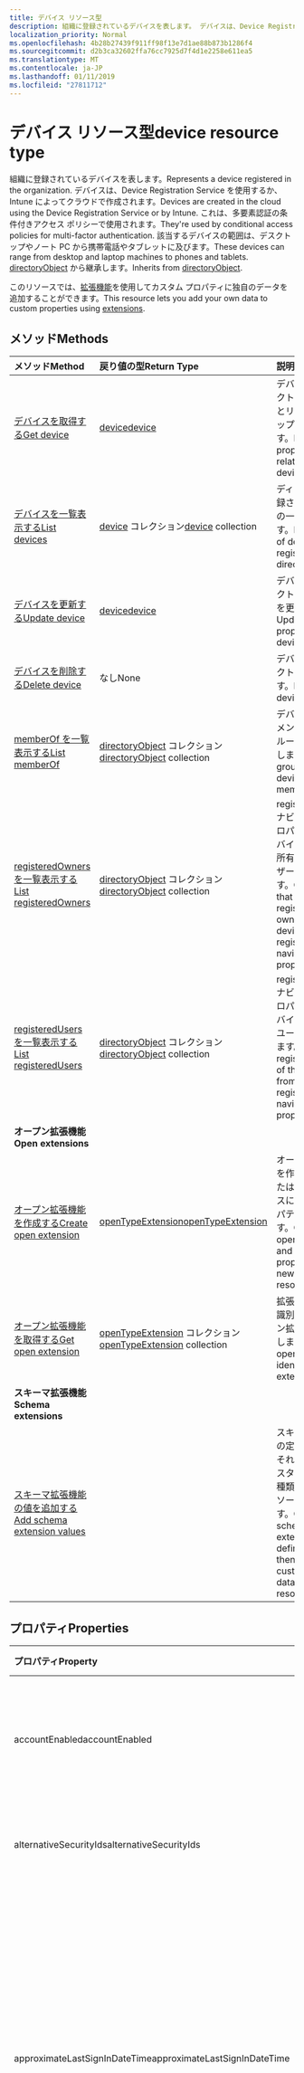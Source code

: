 ```yaml
---
title: デバイス リソース型
description: 組織に登録されているデバイスを表します。 デバイスは、Device Registration Service を使用するか、Intune によってクラウドで作成されます。 これは、多要素認証の条件付きアクセス ポリシーで使用されます。 該当するデバイスの範囲は、デスクトップやノート PC から携帯電話やタブレットに及びます。 directoryObject から継承します。
localization_priority: Normal
ms.openlocfilehash: 4b28b27439f911ff98f13e7d1ae88b873b1286f4
ms.sourcegitcommit: d2b3ca32602ffa76cc7925d7f4d1e2258e611ea5
ms.translationtype: MT
ms.contentlocale: ja-JP
ms.lasthandoff: 01/11/2019
ms.locfileid: "27811712"
---
```

# <a name="device-resource-type"></a><span data-ttu-id="e15f2-107">デバイス リソース型</span><span class="sxs-lookup"><span data-stu-id="e15f2-107">device resource type</span></span>

<span data-ttu-id="e15f2-108">組織に登録されているデバイスを表します。</span><span class="sxs-lookup"><span data-stu-id="e15f2-108">Represents a device registered in the organization.</span></span> <span data-ttu-id="e15f2-109">デバイスは、Device Registration Service を使用するか、Intune によってクラウドで作成されます。</span><span class="sxs-lookup"><span data-stu-id="e15f2-109">Devices are created in the cloud using the Device Registration Service or by Intune.</span></span> <span data-ttu-id="e15f2-110">これは、多要素認証の条件付きアクセス ポリシーで使用されます。</span><span class="sxs-lookup"><span data-stu-id="e15f2-110">They're used by conditional access policies for multi-factor authentication.</span></span> <span data-ttu-id="e15f2-111">該当するデバイスの範囲は、デスクトップやノート PC から携帯電話やタブレットに及びます。</span><span class="sxs-lookup"><span data-stu-id="e15f2-111">These devices can range from desktop and laptop machines to phones and tablets.</span></span> <span data-ttu-id="e15f2-112">[directoryObject](directoryobject.md) から継承します。</span><span class="sxs-lookup"><span data-stu-id="e15f2-112">Inherits from [directoryObject](directoryobject.md).</span></span>

<span data-ttu-id="e15f2-113">このリソースでは、[拡張機能](/graph/extensibility-overview)を使用してカスタム プロパティに独自のデータを追加することができます。</span><span class="sxs-lookup"><span data-stu-id="e15f2-113">This resource lets you add your own data to custom properties using [extensions](/graph/extensibility-overview).</span></span>


## <a name="methods"></a><span data-ttu-id="e15f2-114">メソッド</span><span class="sxs-lookup"><span data-stu-id="e15f2-114">Methods</span></span>

| <span data-ttu-id="e15f2-115">メソッド</span><span class="sxs-lookup"><span data-stu-id="e15f2-115">Method</span></span>       | <span data-ttu-id="e15f2-116">戻り値の型</span><span class="sxs-lookup"><span data-stu-id="e15f2-116">Return Type</span></span>  |<span data-ttu-id="e15f2-117">説明</span><span class="sxs-lookup"><span data-stu-id="e15f2-117">Description</span></span>|
|:---------------|:--------|:----------|
|[<span data-ttu-id="e15f2-118">デバイスを取得する</span><span class="sxs-lookup"><span data-stu-id="e15f2-118">Get device</span></span>](../api/device-get.md) | [<span data-ttu-id="e15f2-119">device</span><span class="sxs-lookup"><span data-stu-id="e15f2-119">device</span></span>](device.md) |<span data-ttu-id="e15f2-120">デバイス オブジェクトのプロパティとリレーションシップを読み取ります。</span><span class="sxs-lookup"><span data-stu-id="e15f2-120">Read properties and relationships of a device object.</span></span>|
|[<span data-ttu-id="e15f2-121">デバイスを一覧表示する</span><span class="sxs-lookup"><span data-stu-id="e15f2-121">List devices</span></span>](../api/device-list.md) | <span data-ttu-id="e15f2-122">[device](device.md) コレクション</span><span class="sxs-lookup"><span data-stu-id="e15f2-122">[device](device.md) collection</span></span>| <span data-ttu-id="e15f2-123">ディレクトリに登録されたデバイスの一覧を取得します。</span><span class="sxs-lookup"><span data-stu-id="e15f2-123">Retrieve a list of devices registered in the directory.</span></span> |
|[<span data-ttu-id="e15f2-124">デバイスを更新する</span><span class="sxs-lookup"><span data-stu-id="e15f2-124">Update device</span></span>](../api/device-update.md) | [<span data-ttu-id="e15f2-125">device</span><span class="sxs-lookup"><span data-stu-id="e15f2-125">device</span></span>](device.md) |<span data-ttu-id="e15f2-126">デバイス オブジェクトのプロパティを更新します。</span><span class="sxs-lookup"><span data-stu-id="e15f2-126">Update the properties of a device object.</span></span> |
|[<span data-ttu-id="e15f2-127">デバイスを削除する</span><span class="sxs-lookup"><span data-stu-id="e15f2-127">Delete device</span></span>](../api/device-delete.md) | <span data-ttu-id="e15f2-128">なし</span><span class="sxs-lookup"><span data-stu-id="e15f2-128">None</span></span> |<span data-ttu-id="e15f2-129">デバイス オブジェクトを削除します。</span><span class="sxs-lookup"><span data-stu-id="e15f2-129">Delete a device object.</span></span> |
|[<span data-ttu-id="e15f2-130">memberOf を一覧表示する</span><span class="sxs-lookup"><span data-stu-id="e15f2-130">List memberOf</span></span>](../api/device-list-memberof.md) |<span data-ttu-id="e15f2-131">[directoryObject](directoryobject.md) コレクション</span><span class="sxs-lookup"><span data-stu-id="e15f2-131">[directoryObject](directoryobject.md) collection</span></span>| <span data-ttu-id="e15f2-132">デバイスが直接のメンバーであるグループを一覧表示します。</span><span class="sxs-lookup"><span data-stu-id="e15f2-132">List the groups that the device is a direct member of.</span></span> |
|[<span data-ttu-id="e15f2-133">registeredOwners を一覧表示する</span><span class="sxs-lookup"><span data-stu-id="e15f2-133">List registeredOwners</span></span>](../api/device-list-registeredowners.md) |<span data-ttu-id="e15f2-134">[directoryObject](directoryobject.md) コレクション</span><span class="sxs-lookup"><span data-stu-id="e15f2-134">[directoryObject](directoryobject.md) collection</span></span>| <span data-ttu-id="e15f2-135">registeredOwners ナビゲーション プロパティから、デバイスの登録済み所有者であるユーザーを取得します。</span><span class="sxs-lookup"><span data-stu-id="e15f2-135">Get the users that are registered owners of the device from the registeredOwners navigation property.</span></span>|
|[<span data-ttu-id="e15f2-136">registeredUsers を一覧表示する</span><span class="sxs-lookup"><span data-stu-id="e15f2-136">List registeredUsers</span></span>](../api/device-list-registeredusers.md) |<span data-ttu-id="e15f2-137">[directoryObject](directoryobject.md) コレクション</span><span class="sxs-lookup"><span data-stu-id="e15f2-137">[directoryObject](directoryobject.md) collection</span></span>| <span data-ttu-id="e15f2-138">registeredUsers ナビゲーション プロパティから、デバイスの登録済みユーザーを取得します。</span><span class="sxs-lookup"><span data-stu-id="e15f2-138">Get the registered users of the device from the registeredUsers navigation property.</span></span>|
|<span data-ttu-id="e15f2-139">**オープン拡張機能**</span><span class="sxs-lookup"><span data-stu-id="e15f2-139">**Open extensions**</span></span>| | |
|[<span data-ttu-id="e15f2-140">オープン拡張機能を作成する</span><span class="sxs-lookup"><span data-stu-id="e15f2-140">Create open extension</span></span>](../api/opentypeextension-post-opentypeextension.md) |[<span data-ttu-id="e15f2-141">openTypeExtension</span><span class="sxs-lookup"><span data-stu-id="e15f2-141">openTypeExtension</span></span>](opentypeextension.md)| <span data-ttu-id="e15f2-142">オープン拡張機能を作成し、新規または既存のリソースにカスタム プロパティを追加します。</span><span class="sxs-lookup"><span data-stu-id="e15f2-142">Create an open extension and add custom properties to a new or existing resource.</span></span>|
|[<span data-ttu-id="e15f2-143">オープン拡張機能を取得する</span><span class="sxs-lookup"><span data-stu-id="e15f2-143">Get open extension</span></span>](../api/opentypeextension-get.md) |<span data-ttu-id="e15f2-144">[openTypeExtension](opentypeextension.md) コレクション</span><span class="sxs-lookup"><span data-stu-id="e15f2-144">[openTypeExtension](opentypeextension.md) collection</span></span>| <span data-ttu-id="e15f2-145">拡張機能の名前で識別されるオープン拡張機能を取得します。</span><span class="sxs-lookup"><span data-stu-id="e15f2-145">Get an open extension identified by the extension name.</span></span>|
|<span data-ttu-id="e15f2-146">**スキーマ拡張機能**</span><span class="sxs-lookup"><span data-stu-id="e15f2-146">**Schema extensions**</span></span>| | |
|[<span data-ttu-id="e15f2-147">スキーマ拡張機能の値を追加する</span><span class="sxs-lookup"><span data-stu-id="e15f2-147">Add schema extension values</span></span>](/graph/extensibility-schema-groups) || <span data-ttu-id="e15f2-148">スキーマ拡張機能の定義を作成し、それを使用してカスタマイズされた種類のデータをリソースに追加します。</span><span class="sxs-lookup"><span data-stu-id="e15f2-148">Create a schema extension definition and then use it to add custom typed data to a resource.</span></span>|

## <a name="properties"></a><span data-ttu-id="e15f2-149">プロパティ</span><span class="sxs-lookup"><span data-stu-id="e15f2-149">Properties</span></span>
| <span data-ttu-id="e15f2-150">プロパティ</span><span class="sxs-lookup"><span data-stu-id="e15f2-150">Property</span></span>     | <span data-ttu-id="e15f2-151">種類</span><span class="sxs-lookup"><span data-stu-id="e15f2-151">Type</span></span>   |<span data-ttu-id="e15f2-152">説明</span><span class="sxs-lookup"><span data-stu-id="e15f2-152">Description</span></span>|
|:---------------|:--------|:----------|
|<span data-ttu-id="e15f2-153">accountEnabled</span><span class="sxs-lookup"><span data-stu-id="e15f2-153">accountEnabled</span></span>|<span data-ttu-id="e15f2-154">ブール値</span><span class="sxs-lookup"><span data-stu-id="e15f2-154">Boolean</span></span>| <span data-ttu-id="e15f2-p103">アカウントが有効な場合は **true**。それ以外の場合は **false**。必須。</span><span class="sxs-lookup"><span data-stu-id="e15f2-p103">**true** if the account is enabled; otherwise, **false**. Required.</span></span>|
|<span data-ttu-id="e15f2-157">alternativeSecurityIds</span><span class="sxs-lookup"><span data-stu-id="e15f2-157">alternativeSecurityIds</span></span>|<span data-ttu-id="e15f2-158">alternativeSecurityId コレクション</span><span class="sxs-lookup"><span data-stu-id="e15f2-158">alternativeSecurityId collection</span></span>| <span data-ttu-id="e15f2-159">内部使用専用です。</span><span class="sxs-lookup"><span data-stu-id="e15f2-159">For internal use only.</span></span> <span data-ttu-id="e15f2-160">null 許容ではありません。</span><span class="sxs-lookup"><span data-stu-id="e15f2-160">Not nullable.</span></span> |
|<span data-ttu-id="e15f2-161">approximateLastSignInDateTime</span><span class="sxs-lookup"><span data-stu-id="e15f2-161">approximateLastSignInDateTime</span></span>|<span data-ttu-id="e15f2-162">DateTimeOffset</span><span class="sxs-lookup"><span data-stu-id="e15f2-162">DateTimeOffset</span></span>| <span data-ttu-id="e15f2-163">Timestamp 型は、ISO 8601 形式を使用して日付と時刻の情報を表し、必ず UTC 時間です。</span><span class="sxs-lookup"><span data-stu-id="e15f2-163">The Timestamp type represents date and time information using ISO 8601 format and is always in UTC time.</span></span> <span data-ttu-id="e15f2-164">たとえば、2014 年 1 月 1 日午前 0 時 (UTC) は、次のようになります。`'2014-01-01T00:00:00Z'` 読み取り専用。</span><span class="sxs-lookup"><span data-stu-id="e15f2-164">For example, midnight UTC on Jan 1, 2014 would look like this: `'2014-01-01T00:00:00Z'` Read-only.</span></span> |
|<span data-ttu-id="e15f2-165">deviceId</span><span class="sxs-lookup"><span data-stu-id="e15f2-165">deviceId</span></span>|<span data-ttu-id="e15f2-166">文字列</span><span class="sxs-lookup"><span data-stu-id="e15f2-166">string</span></span>| <span data-ttu-id="e15f2-167">登録時に Azure の Device Registration Service により設定された一意の識別子。</span><span class="sxs-lookup"><span data-stu-id="e15f2-167">Unique identifier set by Azure Device Registration Service at the time of registration.</span></span> |
|<span data-ttu-id="e15f2-168">deviceMetadata</span><span class="sxs-lookup"><span data-stu-id="e15f2-168">deviceMetadata</span></span>|<span data-ttu-id="e15f2-169">String</span><span class="sxs-lookup"><span data-stu-id="e15f2-169">String</span></span>| <span data-ttu-id="e15f2-170">内部使用専用です。</span><span class="sxs-lookup"><span data-stu-id="e15f2-170">For interal use only.</span></span> <span data-ttu-id="e15f2-171">Null に設定します。</span><span class="sxs-lookup"><span data-stu-id="e15f2-171">Set to null.</span></span> |
|<span data-ttu-id="e15f2-172">deviceVersion</span><span class="sxs-lookup"><span data-stu-id="e15f2-172">deviceVersion</span></span>|<span data-ttu-id="e15f2-173">Int32</span><span class="sxs-lookup"><span data-stu-id="e15f2-173">Int32</span></span>| <span data-ttu-id="e15f2-174">内部使用専用です。</span><span class="sxs-lookup"><span data-stu-id="e15f2-174">For interal use only.</span></span> |
|<span data-ttu-id="e15f2-175">displayName</span><span class="sxs-lookup"><span data-stu-id="e15f2-175">displayName</span></span>|<span data-ttu-id="e15f2-176">String</span><span class="sxs-lookup"><span data-stu-id="e15f2-176">String</span></span>|<span data-ttu-id="e15f2-p107">デバイスの表示名。必須。</span><span class="sxs-lookup"><span data-stu-id="e15f2-p107">The display name for the device. Required.</span></span> |
|<span data-ttu-id="e15f2-179">id</span><span class="sxs-lookup"><span data-stu-id="e15f2-179">id</span></span>|<span data-ttu-id="e15f2-180">String</span><span class="sxs-lookup"><span data-stu-id="e15f2-180">String</span></span>|<span data-ttu-id="e15f2-p108">デバイスの一意識別子。[directoryObject](directoryobject.md) から継承されます。キーであり、Null は許容されません。読み取り専用。</span><span class="sxs-lookup"><span data-stu-id="e15f2-p108">The unique identifier for the device. Inherited from [directoryObject](directoryobject.md). Key, Not nullable. Read-only.</span></span>|
|<span data-ttu-id="e15f2-185">isCompliant</span><span class="sxs-lookup"><span data-stu-id="e15f2-185">isCompliant</span></span>|<span data-ttu-id="e15f2-186">Boolean</span><span class="sxs-lookup"><span data-stu-id="e15f2-186">Boolean</span></span>|<span data-ttu-id="e15f2-187">デバイスがモバイル デバイス管理 (MDM) ポリシーに準拠している場合は **true**。それ以外の場合は **false**。</span><span class="sxs-lookup"><span data-stu-id="e15f2-187">**true** if the device complies with Mobile Device Management (MDM) policies; otherwise, **false**.</span></span> <span data-ttu-id="e15f2-188">読み取り専用です。</span><span class="sxs-lookup"><span data-stu-id="e15f2-188">Read-only.</span></span> <span data-ttu-id="e15f2-189">これはのみ、Intune は、デバイスの OS の種類のか、 [MDM アプリケーションを承認された](https://docs.microsoft.com/windows/client-management/mdm/azure-active-directory-integration-with-mdm)Windows OS のデバイスで更新できます。</span><span class="sxs-lookup"><span data-stu-id="e15f2-189">This can only be updated by Intune for any device OS type or by an [approved MDM app](https://docs.microsoft.com/windows/client-management/mdm/azure-active-directory-integration-with-mdm) for Windows OS devices.</span></span>|
|<span data-ttu-id="e15f2-190">isManaged</span><span class="sxs-lookup"><span data-stu-id="e15f2-190">isManaged</span></span>|<span data-ttu-id="e15f2-191">Boolean</span><span class="sxs-lookup"><span data-stu-id="e15f2-191">Boolean</span></span>|<span data-ttu-id="e15f2-192">デバイスがモバイル デバイス管理 (MDM) アプリで管理されている場合は **true**。それ以外の場合は **false**。</span><span class="sxs-lookup"><span data-stu-id="e15f2-192">**true** if the device is managed by a Mobile Device Management (MDM) app; otherwise, **false**.</span></span> <span data-ttu-id="e15f2-193">これはのみ、Intune は、デバイスの OS の種類のか、 [MDM アプリケーションを承認された](https://docs.microsoft.com/windows/client-management/mdm/azure-active-directory-integration-with-mdm)Windows OS のデバイスで更新できます。</span><span class="sxs-lookup"><span data-stu-id="e15f2-193">This can only be updated by Intune for any device OS type or by an [approved MDM app](https://docs.microsoft.com/windows/client-management/mdm/azure-active-directory-integration-with-mdm) for Windows OS devices.</span></span> |
|<span data-ttu-id="e15f2-194">onPremisesLastSyncDateTime</span><span class="sxs-lookup"><span data-stu-id="e15f2-194">onPremisesLastSyncDateTime</span></span>|<span data-ttu-id="e15f2-195">DateTimeOffset</span><span class="sxs-lookup"><span data-stu-id="e15f2-195">DateTimeOffset</span></span>|<span data-ttu-id="e15f2-196">オブジェクトがオンプレミスのディレクトリと最後に同期された日時を示します。Timestamp 型は、ISO 8601 形式を使用して、常に UTC 時間での日付と時刻の情報を表します。</span><span class="sxs-lookup"><span data-stu-id="e15f2-196">The last time at which the object was synced with the on-premises directory.The Timestamp type represents date and time information using ISO 8601 format and is always in UTC time.</span></span> <span data-ttu-id="e15f2-197">たとえば、2014 年 1 月 1 日午前 0 時 (UTC) は、次のようになります。`'2014-01-01T00:00:00Z'` 読み取り専用。</span><span class="sxs-lookup"><span data-stu-id="e15f2-197">For example, midnight UTC on Jan 1, 2014 would look like this: `'2014-01-01T00:00:00Z'` Read-only.</span></span>|
|<span data-ttu-id="e15f2-198">onPremisesSyncEnabled</span><span class="sxs-lookup"><span data-stu-id="e15f2-198">onPremisesSyncEnabled</span></span>|<span data-ttu-id="e15f2-199">Boolean</span><span class="sxs-lookup"><span data-stu-id="e15f2-199">Boolean</span></span>|<span data-ttu-id="e15f2-200">このオブジェクトがオンプレミスのディレクトリから同期される場合は **true**。このオブジェクトが最初にオンプレミスのディレクトリから同期されていて、今後は同期されない場合は **false**。このオブジェクトがオンプレミスのディレクトリから一度も同期されたことがない場合は **null** (既定値)。</span><span class="sxs-lookup"><span data-stu-id="e15f2-200">**true** if this object is synced from an on-premises directory; **false** if this object was originally synced from an on-premises directory but is no longer synced; **null** if this object has never been synced from an on-premises directory (default).</span></span> <span data-ttu-id="e15f2-201">読み取り専用です。</span><span class="sxs-lookup"><span data-stu-id="e15f2-201">Read-only.</span></span> |
|<span data-ttu-id="e15f2-202">operatingSystem</span><span class="sxs-lookup"><span data-stu-id="e15f2-202">operatingSystem</span></span>|<span data-ttu-id="e15f2-203">String</span><span class="sxs-lookup"><span data-stu-id="e15f2-203">String</span></span>| <span data-ttu-id="e15f2-p113">デバイス上のオペレーティング システムの種類。必須。</span><span class="sxs-lookup"><span data-stu-id="e15f2-p113">The type of operating system on the device. Required.</span></span> |
|<span data-ttu-id="e15f2-206">operatingSystemVersion</span><span class="sxs-lookup"><span data-stu-id="e15f2-206">operatingSystemVersion</span></span>|<span data-ttu-id="e15f2-207">String</span><span class="sxs-lookup"><span data-stu-id="e15f2-207">String</span></span>|<span data-ttu-id="e15f2-p114">デバイス上のオペレーティング システムのバージョン。必須。</span><span class="sxs-lookup"><span data-stu-id="e15f2-p114">The version of the operating system on the device. Required.</span></span> |
|<span data-ttu-id="e15f2-210">physicalIds</span><span class="sxs-lookup"><span data-stu-id="e15f2-210">physicalIds</span></span>|<span data-ttu-id="e15f2-211">String collection</span><span class="sxs-lookup"><span data-stu-id="e15f2-211">String collection</span></span>| <span data-ttu-id="e15f2-212">内部使用専用です。</span><span class="sxs-lookup"><span data-stu-id="e15f2-212">For interal use only.</span></span> <span data-ttu-id="e15f2-213">null 許容ではありません。</span><span class="sxs-lookup"><span data-stu-id="e15f2-213">Not nullable.</span></span> |
|<span data-ttu-id="e15f2-214">trustType</span><span class="sxs-lookup"><span data-stu-id="e15f2-214">trustType</span></span>|<span data-ttu-id="e15f2-215">String</span><span class="sxs-lookup"><span data-stu-id="e15f2-215">String</span></span>| <span data-ttu-id="e15f2-216">参加済みデバイスの信頼の種類。</span><span class="sxs-lookup"><span data-stu-id="e15f2-216">Type of trust for the joined device.</span></span> <span data-ttu-id="e15f2-217">読み取り専用です。</span><span class="sxs-lookup"><span data-stu-id="e15f2-217">Read-only.</span></span> <span data-ttu-id="e15f2-218">可能な値:</span><span class="sxs-lookup"><span data-stu-id="e15f2-218">Possible values:</span></span> <br /><span data-ttu-id="e15f2-219">**ワークプレース** - *bring your own personal devices* を示します</span><span class="sxs-lookup"><span data-stu-id="e15f2-219">**Workplace** - indicates *bring your own personal devices*</span></span><br /><span data-ttu-id="e15f2-220">**AzureAd** - クラウド専用の参加済みデバイス</span><span class="sxs-lookup"><span data-stu-id="e15f2-220">**AzureAd** - Cloud only joined devices</span></span><br /><span data-ttu-id="e15f2-221">**ServerAd** -Azure AD に参加済みのオンプレミスのドメイン参加済みデバイス。</span><span class="sxs-lookup"><span data-stu-id="e15f2-221">**ServerAd** - on-premises domain joined devices joined to Azure AD.</span></span> <span data-ttu-id="e15f2-222">詳細については、「[Azure Active Directory のデバイス管理の概要](https://docs.microsoft.com/en-us/azure/active-directory/device-management-introduction)」を参照してください</span><span class="sxs-lookup"><span data-stu-id="e15f2-222">For more details, see [Introduction to device management in Azure Active Directory](https://docs.microsoft.com/en-us/azure/active-directory/device-management-introduction)</span></span> |

## <a name="relationships"></a><span data-ttu-id="e15f2-223">リレーションシップ</span><span class="sxs-lookup"><span data-stu-id="e15f2-223">Relationships</span></span>
| <span data-ttu-id="e15f2-224">リレーションシップ</span><span class="sxs-lookup"><span data-stu-id="e15f2-224">Relationship</span></span> | <span data-ttu-id="e15f2-225">型</span><span class="sxs-lookup"><span data-stu-id="e15f2-225">Type</span></span>   |<span data-ttu-id="e15f2-226">説明</span><span class="sxs-lookup"><span data-stu-id="e15f2-226">Description</span></span>|
|:---------------|:--------|:----------|
|<span data-ttu-id="e15f2-227">extensions</span><span class="sxs-lookup"><span data-stu-id="e15f2-227">extensions</span></span>|<span data-ttu-id="e15f2-228">[extension](extension.md) コレクション</span><span class="sxs-lookup"><span data-stu-id="e15f2-228">[extension](extension.md) collection</span></span>|<span data-ttu-id="e15f2-p118">デバイスに対して定義されているオープン拡張機能のコレクション。読み取り専用です。Null 許容型。</span><span class="sxs-lookup"><span data-stu-id="e15f2-p118">The collection of open extensions defined for the device. Read-only. Nullable.</span></span>|
|<span data-ttu-id="e15f2-232">memberOf</span><span class="sxs-lookup"><span data-stu-id="e15f2-232">memberOf</span></span>|<span data-ttu-id="e15f2-233">[directoryObject](directoryobject.md) コレクション</span><span class="sxs-lookup"><span data-stu-id="e15f2-233">[directoryObject](directoryobject.md) collection</span></span>|<span data-ttu-id="e15f2-p119">このグループがメンバーとして含まれているグループ。HTTP メソッド:GET (すべてのグループでサポートされます)。読み取り専用です。Null 許容型。</span><span class="sxs-lookup"><span data-stu-id="e15f2-p119">Groups that this group is a member of. HTTP Methods: GET (supported for all groups). Read-only. Nullable.</span></span>|
|<span data-ttu-id="e15f2-238">registeredOwners</span><span class="sxs-lookup"><span data-stu-id="e15f2-238">registeredOwners</span></span>|<span data-ttu-id="e15f2-239">[directoryObject](directoryobject.md) コレクション</span><span class="sxs-lookup"><span data-stu-id="e15f2-239">[directoryObject](directoryobject.md) collection</span></span>|<span data-ttu-id="e15f2-240">デバイスがクラウドに参加済みか、または個人用デバイスが登録済みのユーザー。</span><span class="sxs-lookup"><span data-stu-id="e15f2-240">The user that cloud joined the device or registered their personal device.</span></span> <span data-ttu-id="e15f2-241">登録済み所有者は、登録時に設定されます。</span><span class="sxs-lookup"><span data-stu-id="e15f2-241">The registered owner is set at the time of registration.</span></span> <span data-ttu-id="e15f2-242">現在、所有者は 1 人しかいることができません。</span><span class="sxs-lookup"><span data-stu-id="e15f2-242">Currently, there can be only one owner.</span></span> <span data-ttu-id="e15f2-243">読み取り専用です。</span><span class="sxs-lookup"><span data-stu-id="e15f2-243">Read-only.</span></span> <span data-ttu-id="e15f2-244">Null 許容型。</span><span class="sxs-lookup"><span data-stu-id="e15f2-244">Nullable.</span></span> |
|<span data-ttu-id="e15f2-245">registeredUsers</span><span class="sxs-lookup"><span data-stu-id="e15f2-245">registeredUsers</span></span>|<span data-ttu-id="e15f2-246">[directoryObject](directoryobject.md) コレクション</span><span class="sxs-lookup"><span data-stu-id="e15f2-246">[directoryObject](directoryobject.md) collection</span></span>|<span data-ttu-id="e15f2-247">デバイスの登録済みユーザーのコレクション。</span><span class="sxs-lookup"><span data-stu-id="e15f2-247">Collection of registered users of the device.</span></span> <span data-ttu-id="e15f2-248">クラウドに参加済みのデバイスと登録済みの個人用デバイスの場合、登録済みのユーザーは、登録時に登録済み所有者と同じ値に設定されます。</span><span class="sxs-lookup"><span data-stu-id="e15f2-248">For cloud joined devices and registered personal devices, registered users are set to the same value as registered owners at the time of registration.</span></span> <span data-ttu-id="e15f2-249">読み取り専用です。</span><span class="sxs-lookup"><span data-stu-id="e15f2-249">Read-only.</span></span> <span data-ttu-id="e15f2-250">Null 許容型。</span><span class="sxs-lookup"><span data-stu-id="e15f2-250">Nullable.</span></span>|

## <a name="json-representation"></a><span data-ttu-id="e15f2-251">JSON 表記</span><span class="sxs-lookup"><span data-stu-id="e15f2-251">JSON representation</span></span>

<span data-ttu-id="e15f2-252">以下は、リソースの JSON 表記です</span><span class="sxs-lookup"><span data-stu-id="e15f2-252">Here is a JSON representation of the resource</span></span>

<!--{
  "blockType": "resource",
  "openType": true,
  "optionalProperties": [
    "extensions",
    "registeredOwners",
    "registeredUsers"
  ],
  "keyProperty": "id",
  "baseType": "microsoft.graph.directoryObject",
  "@odata.type": "microsoft.graph.device"
}-->

```json
{
  "accountEnabled": true,
  "alternativeSecurityIds": [{"@odata.type": "microsoft.graph.alternativeSecurityId"}],
  "approximateLastSignInDateTime": "String (timestamp)",
  "deviceId": "string",
  "deviceMetadata": "string",
  "deviceVersion": 1024,
  "displayName": "string",
  "id": "string (identifier)",
  "isCompliant": true,
  "isManaged": true,
  "onPremisesLastSyncDateTime": "String (timestamp)",
  "onPremisesSyncEnabled": true,
  "operatingSystem": "string",
  "operatingSystemVersion": "string",
  "physicalIds": ["string"],
  "trustType": "string"
}
```

## <a name="see-also"></a><span data-ttu-id="e15f2-253">関連項目</span><span class="sxs-lookup"><span data-stu-id="e15f2-253">See also</span></span>

- [<span data-ttu-id="e15f2-254">拡張機能を使用してカスタム データをリソースに追加する</span><span class="sxs-lookup"><span data-stu-id="e15f2-254">Add custom data to resources using extensions</span></span>](/graph/extensibility-overview)
- [<span data-ttu-id="e15f2-255">オープン拡張機能を使用してカスタム データをユーザーに追加する</span><span class="sxs-lookup"><span data-stu-id="e15f2-255">Add custom data to users using open extensions</span></span>](/graph/extensibility-open-users)
- [<span data-ttu-id="e15f2-256">スキーマ拡張機能を使用したグループへのカスタム データの追加</span><span class="sxs-lookup"><span data-stu-id="e15f2-256">Add custom data to groups using schema extensions</span></span>](/graph/extensibility-schema-groups)


<!-- uuid: 8fcb5dbc-d5aa-4681-8e31-b001d5168d79
2015-10-25 14:57:30 UTC -->
<!-- {
  "type": "#page.annotation",
  "description": "device resource",
  "keywords": "",
  "section": "documentation",
  "tocPath": ""
}-->
